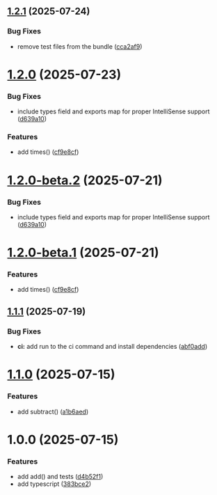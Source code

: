 ## [1.2.1](https://github.com/priverblack/testing-semantic-release/compare/v1.2.0...v1.2.1) (2025-07-24)


### Bug Fixes

* remove test files from the bundle ([cca2af9](https://github.com/priverblack/testing-semantic-release/commit/cca2af9a4a9d63978131d2a4ef41ab5cd5c763e7))

# [1.2.0](https://github.com/priverblack/testing-semantic-release/compare/v1.1.1...v1.2.0) (2025-07-23)


### Bug Fixes

* include types field and exports map for proper IntelliSense support ([d639a10](https://github.com/priverblack/testing-semantic-release/commit/d639a1055957afdf793f41d49f6f5450755bb1b5))


### Features

* add times() ([cf9e8cf](https://github.com/priverblack/testing-semantic-release/commit/cf9e8cfff423162d66e1ca080502d131449e410b))

# [1.2.0-beta.2](https://github.com/priverblack/testing-semantic-release/compare/v1.2.0-beta.1...v1.2.0-beta.2) (2025-07-21)

### Bug Fixes

- include types field and exports map for proper IntelliSense support ([d639a10](https://github.com/priverblack/testing-semantic-release/commit/d639a1055957afdf793f41d49f6f5450755bb1b5))

# [1.2.0-beta.1](https://github.com/priverblack/testing-semantic-release/compare/v1.1.1...v1.2.0-beta.1) (2025-07-21)

### Features

- add times() ([cf9e8cf](https://github.com/priverblack/testing-semantic-release/commit/cf9e8cfff423162d66e1ca080502d131449e410b))

## [1.1.1](https://github.com/priverblack/testing-semantic-release/compare/v1.1.0...v1.1.1) (2025-07-19)

### Bug Fixes

- **ci:** add run to the ci command and install dependencies ([abf0add](https://github.com/priverblack/testing-semantic-release/commit/abf0add63558901e29dd381f1ddea3fcab7dc69a))

# [1.1.0](https://github.com/priverblack/testing-semantic-release/compare/v1.0.0...v1.1.0) (2025-07-15)

### Features

- add subtract() ([a1b6aed](https://github.com/priverblack/testing-semantic-release/commit/a1b6aedb186a01697a374268990a53392c964344))

# 1.0.0 (2025-07-15)

### Features

- add add() and tests ([d4b52f1](https://github.com/priverblack/testing-semantic-release/commit/d4b52f1d80eb9a44a2e9d0d87d5f1a259ce62885))
- add typescript ([383bce2](https://github.com/priverblack/testing-semantic-release/commit/383bce2d2cf051f9f950876183504a15ae2ec137))
